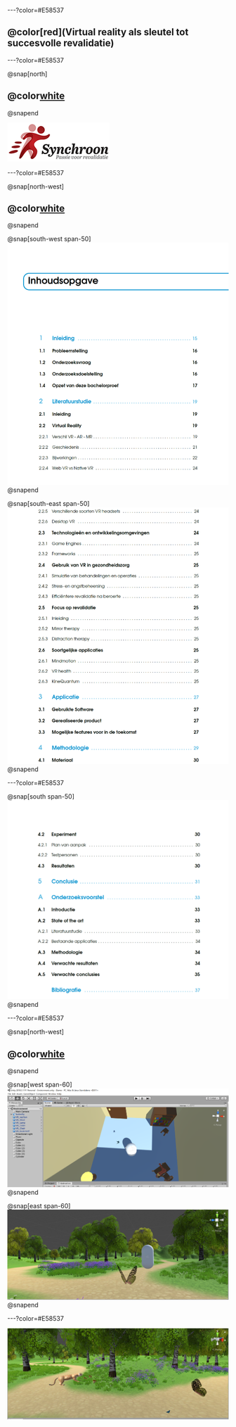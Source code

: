 ---?color=#E58537

## @color[red](**Virtual reality als sleutel tot succesvolle revalidatie**)

---?color=#E58537

@snap[north]
## @color[white](**Samenwerking**)
@snapend

![](assets/img/synchroon.png)

---?color=#E58537

@snap[north-west]
## @color[white](**Literatuurstudie**)
@snapend

@snap[south-west span-50]
![](assets/img/inhoud1.PNG)
@snapend

@snap[south-east span-50]
![](assets/img/inhoud2.PNG)
@snapend

---?color=#E58537

@snap[south span-50]
![](assets/img/inhoud3.PNG)
@snapend

---?color=#E58537



@snap[north-west]
## @color[white](**Unity3D**)
@snapend

@snap[west span-60]
![](assets/img/demo1.PNG)
@snapend

@snap[east span-60]
![](assets/img/demo3.JPG)
@snapend

---?color=#E58537

![](assets/img/demo2.JPG)
